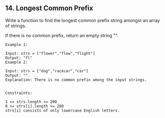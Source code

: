 ## 14. Longest Common Prefix
Write a function to find the longest common prefix string amongst an array of strings.

If there is no common prefix, return an empty string "".

```
Example 1:

Input: strs = ["flower","flow","flight"]
Output: "fl"
Example 2:

Input: strs = ["dog","racecar","car"]
Output: ""
Explanation: There is no common prefix among the input strings.
 

Constraints:

1 <= strs.length <= 200
0 <= strs[i].length <= 200
strs[i] consists of only lowercase English letters.
```
